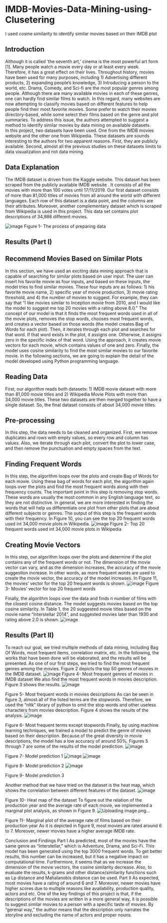 # IMDB-Movies-Data-Mining-using-Clusetering
I used cosine similarity to identify similar movies based on their IMDB plot

## Introduction
Although it is called ‘the seventh art,’ cinema is the most powerful art form [1].  Many people watch a movie every day or at least every week. Therefore, it has a great effect on their lives. Throughout history, movies have been used for many purposes, including 1) Advertising different products, 2) expanding people’s knowledge, 3) Introducing a person to the world, etc. 
Drama, Comedy, and Sci-fi are the most popular genres among people. Although there are many available movies in each of these genres, one can hardly find similar films to watch. In this regard, many websites are now attempting to classify movies based on different features to help people find their most favorite movies. Some prefer to watch their movies directory-based, while some select their films based on the genre and plot summaries.  To address this issue, the authors attempted to suggest a method to identify similar movies by data mining on available datasets.   
In this project, two datasets have been used. One from the IMDB movies website and the other one from Wikipedia. These datasets are sounds interesting to the authors for two apparent reasons. First, they are publicly available. Second, almost all the previous studies on these datasets limits to data visualization and not data mining.

## Data Explanation
The IMDB dataset is driven from the Kaggle website. This dataset has been scraped from the publicly available IMDB website . It consists of all the movies with more than 100 votes until 17/11/2019. Our first dataset consists of more than 81,000 titles of movies from all around the world with different languages. Each row of this dataset is a data point, and the columns are their attributes. Moreover, another complementary dataset which is scraped from Wikipedia is used in this project. This data set contains plot descriptions of 34,886 different movies.

 ![image](https://user-images.githubusercontent.com/73087167/185809789-0d7a042d-5eb2-48f1-a2ab-ce6c23cbf5b7.png)
Figure 1- The process of preparing data

## Results (Part I)
## Recommend Movies Based on Similar Plots
In this section, we have used an exciting data mining approach that is capable of searching for similar plots based on user input. The user can insert his favorite movie as four inputs, and based on these inputs, the model tries to find similar movies. These four inputs are as follows: 1) his favorite movie name, 2) specific year of movie production, 3) movie rating threshold, and 4) the number of movies to suggest. For example, they can say that “I like movies similar to Inception movie from 2010, and I would like the model to suggest me top 20 movies with a rating above 8.0.”
The concept of our model is that it finds the most frequent words used in all of the movie plots, removes the stop words, chooses most frequent words, and creates a vector based on those words (the model creates Bag of Words for each plot). Then, it iterates through each plot and searches for that word. If that word exists in the plot, it assigns one. Otherwise, it assigns zero in the specific index of that word. Using the approach, it creates movie vectors for each movie, which contains values of one and zero. Finally, the model uses cosine similarity to find the most similar movies to our favorite movie. In the following sections, we are going to explain the detail of the model developed using Python programming language.
## Reading Data
First, our algorithm reads both datasets: 1) IMDB movie dataset with more than 81,000 movie titles and 2) Wikipedia Movie Plots with more than 34,000 movie titles. These two datasets are then merged together to have a single dataset. So, the final dataset consists of about 34,000 movie titles.
## Pre-processing
In this step, the data needs to be cleaned and organized. First, we remove duplicates and rows with empty values, so every row and column has values. Also, we iterate through each plot, convert the plot to lower case, and then remove the punctuation and empty spaces from the text.
## Finding Frequent Words
In this step, the algorithm loops over the plots and create Bag of Words for each movie. Using these bag of words for each plot, the algorithm again loops over the plots and find the most frequent words along with their frequency counts. The important point in this step is removing stop words. These words are usually the most common in any English language text, so they are not distinctive. In general, we are more interested in finding the words that will help us differentiate one plot from other plots that are about different subjects or genres. The output of this step is the frequent words with their frequency. In Figure 10, you can see the top 20 frequent words used int 34,000 movie plots in Wikipedia.
![image](https://user-images.githubusercontent.com/73087167/185809808-1bb42539-13fc-49a0-82e7-adbf61b32805.png)
Figure 2- Top 20 frequent words used int 34,000 movie plots in Wikipedia

## Creating Movie Vectors
In this step, our algorithm loops over the plots and determine if the plot contains any of the frequent words or not. The dimension of the movie vector can vary, and as the dimension increases, the accuracy of the movie suggestion increase. In other words, as more frequent words are used to create the movie vector, the accuracy of the model increases. In Figure 11, the movies’ vector for the top 20 frequent words is shown.
![image](https://user-images.githubusercontent.com/73087167/185809817-0f33aa30-914b-46e8-adb9-06ec2cd3738b.png)
Figure 3- Movies’ vector for top 20 frequent words

Finally, the algorithm loops over the data and finds n number of films with the closest cosine distance. The model suggests movies based on the top cosine similarity. In Table 1, the 20 suggested movie titles based on the movie name “Interstellar 2014”, and suggested movies later than 1930 and rating above 2.0 is shown. 
![image](https://user-images.githubusercontent.com/73087167/185809839-6bca11fe-2131-45a0-a7dd-50fc45f6f737.png)


## Results (Part II)
To reach our goal, we tried multiple methods of data mining, including Bag Of Words, most frequent items, correlation matrix, etc. In the following, the works that have been done will be elaborated, and the results will be presented.
As one of our first steps, we tried to find the most frequent genres among the movies. Figure 2 depicts the top 50 genres of movies in the IMDB dataset. 
 ![image](https://user-images.githubusercontent.com/73087167/185809873-b8186708-5ad7-499d-856c-703cf8555141.png)
Figure 4- Most frequent genres of movies in IMDB dataset
We also find the most frequent words in movies description. Figure 3 shows the results.
 ![image](https://user-images.githubusercontent.com/73087167/185809877-34e97c07-43b8-4f44-a2c7-d64e4bb9ea2d.png)

Figure 5- Most frequent words in movies descriptions
As can be seen in figure 3, almost all of the listed terms are the stopwords. Therefore, we used the “nltk” library of python to omit the stop words and other useless characters from movies description. Figure 4 shows the results of the analysis. 
 ![image](https://user-images.githubusercontent.com/73087167/185809882-af9b3848-67aa-4bdc-b1c7-c9e7c3c94eed.png)

Figure 6- Most frequent terms except stopwords
Finally, by using machine learning techniques, we trained a model to predict the genre of movies based on their description. Because of the great diversity in movie descriptions, the model has a low accuracy of around 50%. Figures 5 through 7 are some of the results of the model prediction.
 ![image](https://user-images.githubusercontent.com/73087167/185809887-267a3aa0-787c-4a33-81c0-ebf624a30b3f.png)

Figure 7- Model prediction 1
 ![image](https://user-images.githubusercontent.com/73087167/185809889-037ed275-6177-4420-8ede-dbb46213edc5.png)
![image](https://user-images.githubusercontent.com/73087167/185809892-6efd4cad-1bea-4bbf-98c3-2a825dceeb71.png)

Figure 8- Model prediction 2
 ![image](https://user-images.githubusercontent.com/73087167/185809897-edca4af0-ac0f-420f-900e-75c762c062b9.png)

Figure 9- Model prediction 3

Another method that we have tried on the dataset is the heat map, which shows the correlation between different features of the dataset. 
 ![image](https://user-images.githubusercontent.com/73087167/185809900-8a4f1332-7f19-4570-9a91-43ee7e3f1d09.png)

Figure 10- Heat map of the dataset
To figure out the relation of the production year and the average rate of each movie, we implemented a marginal plot analysis, as shown in Figure 9.
 ![Uploading image.png…]()

Figure 11- Marginal plot of the average rate of films based on their production year
As it is depicted in figure 9, most movies are rated around 6 to 7. Moreover, newer movies have a higher average IMDB rate.

Conclusion and Findings
Part I
As predicted, most of the movies have the same genre as “Interstellar,” which is Adventure, Drama, and Sci-Fi. This model has been generated using the top 3000 frequent words. To get better results, this number can be increased, but it has a negative impact on computational time. Furthermore, it seems that as we increase the dimension of the movie vectors, the cosine similarity decrease. Also, to evaluate the results, k-grams and other distance/similarity functions such as Lp distance and Mahalanobis distance can be used.
Part II
As expected, most movies have a rating of around 6 and 7. Moreover, newer movies have higher scores due to multiple reasons like availability, production quality, actors and etc. One of the key findings of this project is that, if the descriptions of the movies are written in a more general way, it is possible to suggest similar movies to a person with a specific taste of movies. By “gerenal way,” the author means that the description only narrates the storyline and excluding the name of actors and proper nouns.








